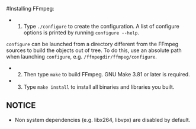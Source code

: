 #Installing FFmpeg:

* 1) Type ```./configure``` to create the configuration. A list of configure
options is printed by running ```configure --help```.

```configure``` can be launched from a directory different from the FFmpeg
sources to build the objects out of tree. To do this, use an absolute
path when launching ```configure```, e.g. ```/ffmpegdir/ffmpeg/configure```.

* 2) Then type ```make``` to build FFmpeg. GNU Make 3.81 or later is required.

* 3) Type ```make install``` to install all binaries and libraries you built.

NOTICE
------

 - Non system dependencies (e.g. libx264, libvpx) are disabled by default.
